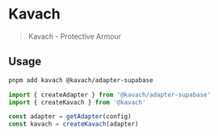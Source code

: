 # Kavach

> Kavach - Protective Armour

## Usage

```bash
pnpm add kavach @kavach/adapter-supabase
```

```js
import { createAdapter } from '@kavach/adapter-supabase'
import { createKavach } from '@kavach'

const adapter = getAdapter(config)
const kavach = createKavach(adapter)
```
